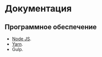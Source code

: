 # Документация

## Программное обеспечение
* [Node JS](https://nodejs.org/en/).
* [Yarn](https://yarnpkg.com/lang/en/docs/install/).
* Gulp.
